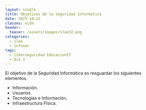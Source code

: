 ```yaml
---
layout: single
title: Objetivos de la Seguridad Informatica
date: 2023-10-22
classes: wide
header:
  teaser: /assets/images/slae32.png
categories:
  - slae
  - infosec
tags:
  - Ciberseguridad EducacionIT
  - Dia 3
---
```


El objetivo de la Seguridad Informática es resguardar los siguientes elementos.

- Información.
- Usuarios.
- Tecnologías e Información.
- Infraestructura Física.

